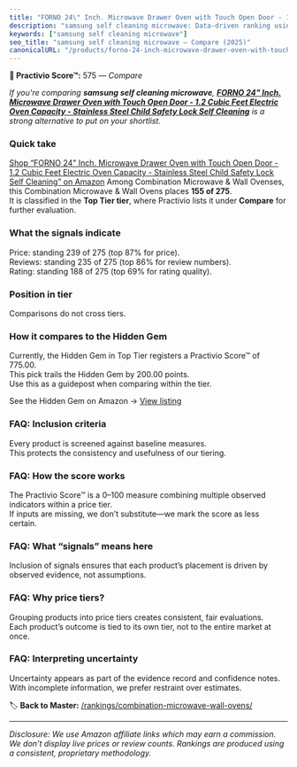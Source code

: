 ```yaml
---
title: "FORNO 24\" Inch. Microwave Drawer Oven with Touch Open Door - 1.2 Cubic Feet Electric Oven Capacity - Stainless Steel Child Safety Lock Self Cleaning"
description: "samsung self cleaning microwave: Data-driven ranking using the Practivio Score™. Positioned by quality, value, demand, findability, momentum."
keywords: ["samsung self cleaning microwave"]
seo_title: "samsung self cleaning microwave — Compare (2025)"
canonicalURL: "/products/forno-24-inch-microwave-drawer-oven-with-touch-open-door-12-cubic-feet-electric-oven-capacity-stainless-steel-child-safety-lock-self-cleaning-B0BHXGS8RJ/"
---
```


**🛒 Practivio Score™:** 575 — _Compare_


*If you're comparing **samsung self cleaning microwave**, **[FORNO 24" Inch. Microwave Drawer Oven with Touch Open Door - 1.2 Cubic Feet Electric Oven Capacity - Stainless Steel Child Safety Lock Self Cleaning](https://www.amazon.com/dp/B0BHXGS8RJ?tag=practivio-20)** is a strong alternative to put on your shortlist.*
### Quick take
[Shop “FORNO 24" Inch. Microwave Drawer Oven with Touch Open Door - 1.2 Cubic Feet Electric Oven Capacity - Stainless Steel Child Safety Lock Self Cleaning” on Amazon](https://www.amazon.com/dp/B0BHXGS8RJ?tag=practivio-20)
Among Combination Microwave & Wall Ovenses, this Combination Microwave & Wall Ovens places **155 of 275**.  
It is classified in the **Top Tier tier**, where Practivio lists it under **Compare** for further evaluation.

### What the signals indicate
Price: standing 239 of 275 (top 87% for price).  
Reviews: standing 235 of 275 (top 86% for review numbers).  
Rating: standing 188 of 275 (top 69% for rating quality).  

### Position in tier
Comparisons do not cross tiers.

### How it compares to the Hidden Gem
Currently, the Hidden Gem in Top Tier registers a Practivio Score™ of 775.00.  
This pick trails the Hidden Gem by 200.00 points.  
Use this as a guidepost when comparing within the tier.  

See the Hidden Gem on Amazon → [View listing](https://www.amazon.com/dp/B081ZS7VSM?tag=practivio-20)

### FAQ: Inclusion criteria
Every product is screened against baseline measures.  
This protects the consistency and usefulness of our tiering.

### FAQ: How the score works
The Practivio Score™ is a 0–100 measure combining multiple observed indicators within a price tier.  
If inputs are missing, we don’t substitute—we mark the score as less certain.

### FAQ: What “signals” means here
Inclusion of signals ensures that each product’s placement is driven by observed evidence, not assumptions.

### FAQ: Why price tiers?
Grouping products into price tiers creates consistent, fair evaluations.  
Each product’s outcome is tied to its own tier, not to the entire market at once.

### FAQ: Interpreting uncertainty
Uncertainty appears as part of the evidence record and confidence notes.  
With incomplete information, we prefer restraint over estimates.

<!-- Missing template for Compare/CompareWithinPriceClass -->


🏷️ **Back to Master:** [/rankings/combination-microwave-wall-ovens/](/rankings/combination-microwave-wall-ovens/)

---
_Disclosure: We use Amazon affiliate links which may earn a commission. We don’t display live prices or review counts. Rankings are produced using a consistent, proprietary methodology._
